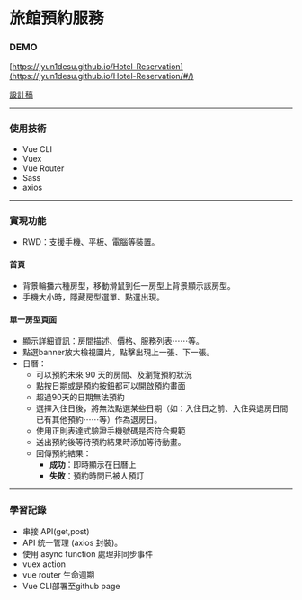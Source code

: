 # 旅館預約服務

### DEMO

[https://jyun1desu.github.io/Hotel-Reservation](https://jyun1desu.github.io/Hotel-Reservation/#/)

[設計稿](https://z7x2c0v0b8.github.io/the_f2e_2nd/hotel_reservation.html#artboard0)

---
### 使用技術
- Vue CLI
- Vuex
- Vue Router
- Sass
- axios

---

### 實現功能
- RWD：支援手機、平板、電腦等裝置。
#### 首頁
* 背景輪播六種房型，移動滑鼠到任一房型上背景顯示該房型。
* 手機大小時，隱藏房型選單、點選出現。
#### 單一房型頁面
* 顯示詳細資訊：房間描述、價格、服務列表⋯⋯等。
* 點選banner放大檢視圖片，點擊出現上一張、下一張。
* 日曆：
    * 可以預約未來 90 天的房間、及瀏覽預約狀況
    * 點按日期或是預約按鈕都可以開啟預約畫面
    * 超過90天的日期無法預約
    * 選擇入住日後，將無法點選某些日期（如：入住日之前、入住與退房日間已有其他預約⋯⋯等）作為退房日。
    * 使用正則表達式驗證手機號碼是否符合規範
    * 送出預約後等待預約結果時添加等待動畫。
    * 回傳預約結果：
        * **成功**：即時顯示在日曆上
        * **失敗**：預約時間已被人預訂
---
### 學習記錄
* 串接 API(get,post) 
* API 統一管理 (axios 封裝)。
* 使用 async function 處理非同步事件
* vuex action
* vue router 生命週期
* Vue CLI部署至github page
